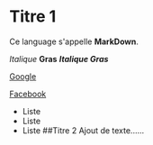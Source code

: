 # Titre 1
Ce language s'appelle __MarkDown__.

*Italique*
**Gras**
***Italique Gras***

[Google](https://www.google.com)

[Facebook](https://www.facebook.com)

- Liste
- Liste
- Liste
##Titre 2
 Ajout de texte......